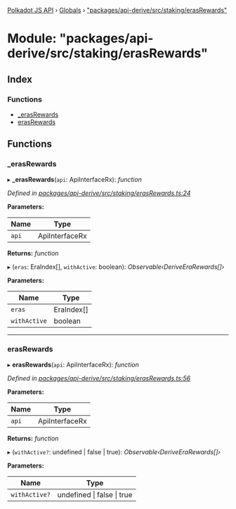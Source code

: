 [Polkadot JS API](../README.md) › [Globals](../globals.md) › ["packages/api-derive/src/staking/erasRewards"](_packages_api_derive_src_staking_erasrewards_.md)

# Module: "packages/api-derive/src/staking/erasRewards"

## Index

### Functions

* [_erasRewards](_packages_api_derive_src_staking_erasrewards_.md#_erasrewards)
* [erasRewards](_packages_api_derive_src_staking_erasrewards_.md#erasrewards)

## Functions

###  _erasRewards

▸ **_erasRewards**(`api`: ApiInterfaceRx): *function*

*Defined in [packages/api-derive/src/staking/erasRewards.ts:24](https://github.com/polkadot-js/api/blob/533f9ce249/packages/api-derive/src/staking/erasRewards.ts#L24)*

**Parameters:**

Name | Type |
------ | ------ |
`api` | ApiInterfaceRx |

**Returns:** *function*

▸ (`eras`: EraIndex[], `withActive`: boolean): *Observable‹DeriveEraRewards[]›*

**Parameters:**

Name | Type |
------ | ------ |
`eras` | EraIndex[] |
`withActive` | boolean |

___

###  erasRewards

▸ **erasRewards**(`api`: ApiInterfaceRx): *function*

*Defined in [packages/api-derive/src/staking/erasRewards.ts:56](https://github.com/polkadot-js/api/blob/533f9ce249/packages/api-derive/src/staking/erasRewards.ts#L56)*

**Parameters:**

Name | Type |
------ | ------ |
`api` | ApiInterfaceRx |

**Returns:** *function*

▸ (`withActive?`: undefined | false | true): *Observable‹DeriveEraRewards[]›*

**Parameters:**

Name | Type |
------ | ------ |
`withActive?` | undefined &#124; false &#124; true |
